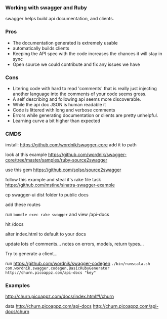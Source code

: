 ### Working with swagger and Ruby

swagger helps build api documentation, and clients.

### Pros

* The documentation generated is extremely usable
* automatically builds clients
* Keeping the API spec with the code increases the chances it will stay in sync
* Open source we could contribute and fix any issues we have

### Cons

* Litering code with hard to read 'comments' that is really just injecting another language into the comments of your code seems gross.
* A self describing and following api seems more discoverable.
* While the api doc JSON is human readable it
* Code is littered with long and verbose comments
* Errors while generating documentation or clients are pretty unhelpful.
* Learning curve a bit higher than expected

### CMDS

install: https://github.com/wordnik/swagger-core
add it to path

look at this example
https://github.com/wordnik/swagger-core/tree/master/samples/ruby-source2swagger

use this gem
https://github.com/solso/source2swagger

follow this example and steal it's rake file task
https://github.com/mstine/sinatra-swagger-example

cp swagger-ui dist folder to public docs

add these routes

run `bundle exec rake swagger` and view /api-docs

hit /docs

alter index.html to default to your docs

update lots of comments... notes on errors, models, return types...

Try to generate a client...

run https://github.com/wordnik/swagger-codegen
`./bin/runscala.sh com.wordnik.swagger.codegen.BasicRubyGenerator http://churn.picoappz.com/api-docs "key"`


### Examples

http://churn.picoappz.com/docs/index.html#!/churn

data
http://churn.picoappz.com/api-docs
http://churn.picoappz.com/api-docs/churn